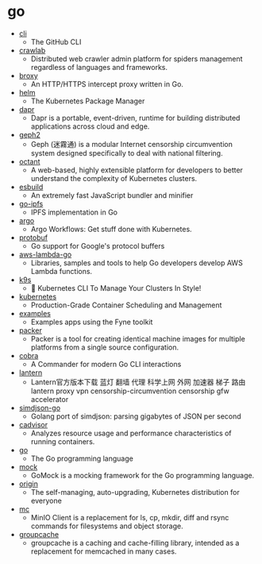 # go
- [cli](https://github.com/cli/cli)
  - The GitHub CLI
- [crawlab](https://github.com/crawlab-team/crawlab)
  - Distributed web crawler admin platform for spiders management regardless of languages and frameworks.
- [broxy](https://github.com/rhaidiz/broxy)
  - An HTTP/HTTPS intercept proxy written in Go.
- [helm](https://github.com/helm/helm)
  - The Kubernetes Package Manager
- [dapr](https://github.com/dapr/dapr)
  - Dapr is a portable, event-driven, runtime for building distributed applications across cloud and edge.
- [geph2](https://github.com/geph-official/geph2)
  - Geph (迷霧通) is a modular Internet censorship circumvention system designed specifically to deal with national filtering.
- [octant](https://github.com/vmware-tanzu/octant)
  - A web-based, highly extensible platform for developers to better understand the complexity of Kubernetes clusters.
- [esbuild](https://github.com/evanw/esbuild)
  - An extremely fast JavaScript bundler and minifier
- [go-ipfs](https://github.com/ipfs/go-ipfs)
  - IPFS implementation in Go
- [argo](https://github.com/argoproj/argo)
  - Argo Workflows: Get stuff done with Kubernetes.
- [protobuf](https://github.com/golang/protobuf)
  - Go support for Google's protocol buffers
- [aws-lambda-go](https://github.com/aws/aws-lambda-go)
  - Libraries, samples and tools to help Go developers develop AWS Lambda functions.
- [k9s](https://github.com/derailed/k9s)
  - 🐶 Kubernetes CLI To Manage Your Clusters In Style!
- [kubernetes](https://github.com/kubernetes/kubernetes)
  - Production-Grade Container Scheduling and Management
- [examples](https://github.com/fyne-io/examples)
  - Examples apps using the Fyne toolkit
- [packer](https://github.com/hashicorp/packer)
  - Packer is a tool for creating identical machine images for multiple platforms from a single source configuration.
- [cobra](https://github.com/spf13/cobra)
  - A Commander for modern Go CLI interactions
- [lantern](https://github.com/getlantern/lantern)
  - Lantern官方版本下载 蓝灯 翻墙 代理 科学上网 外网 加速器 梯子 路由 lantern proxy vpn censorship-circumvention censorship gfw accelerator
- [simdjson-go](https://github.com/minio/simdjson-go)
  - Golang port of simdjson: parsing gigabytes of JSON per second
- [cadvisor](https://github.com/google/cadvisor)
  - Analyzes resource usage and performance characteristics of running containers.
- [go](https://github.com/golang/go)
  - The Go programming language
- [mock](https://github.com/golang/mock)
  - GoMock is a mocking framework for the Go programming language.
- [origin](https://github.com/openshift/origin)
  - The self-managing, auto-upgrading, Kubernetes distribution for everyone
- [mc](https://github.com/minio/mc)
  - MinIO Client is a replacement for ls, cp, mkdir, diff and rsync commands for filesystems and object storage.
- [groupcache](https://github.com/golang/groupcache)
  - groupcache is a caching and cache-filling library, intended as a replacement for memcached in many cases.
